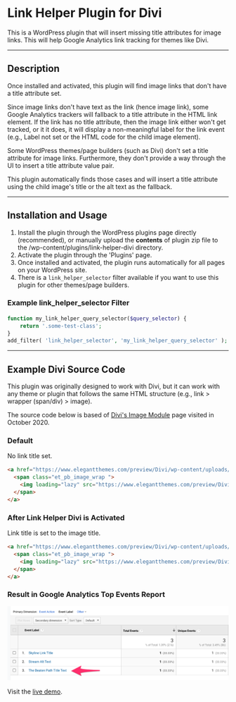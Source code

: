 # Link Helper Plugin for Divi

This is a WordPress plugin that will insert missing title attributes for image links. This will help Google Analytics link tracking for themes like Divi.

---

## Description

Once installed and activated, this plugin will find image links that don't have a title attribute set. 

Since image links don't have text as the link (hence image link), some Google Analytics trackers will fallback to a title attribute in the HTML link element. If the link has no title attribute, then the image link either won't get tracked, or it it does, it will display a non-meaningful label for the link event (e.g., Label not set or the HTML code for the child image element).

Some WordPress themes/page builders (such as Divi) don't set a title attribute for image links. Furthermore, they don't provide a way through the UI to insert a title attribute value pair.

This plugin automatically finds those cases and will insert a title attribute using the child image's title or the alt text as the fallback.

---

## Installation and Usage

1. Install the plugin through the WordPress plugins page directly (recommended), or manually upload the **contents** of plugin zip file to the /wp-content/plugins/link-helper-divi directory.
2. Activate the plugin through the 'Plugins' page.
3. Once installed and activated, the plugin runs automatically for all pages on your WordPress site.
4. There is a `link_helper_selector` filter available if you want to use this plugin for other themes/page builders.

### Example link_helper_selector Filter

```php
function my_link_helper_query_selector($query_selector) {
    return '.some-test-class';
}
add_filter( 'link_helper_selector', 'my_link_helper_query_selector' );
```

---

## Example Divi Source Code

This plugin was originally designed to work with Divi, but it can work with any theme or plugin that follows the same HTML structure (e.g., link > wrapper (span/div) > image).

The source code below is based of [Divi's Image Module](https://www.elegantthemes.com/preview/Divi/image/) page visited in October 2020.

### Default

No link title set.

```html
<a href="https://www.elegantthemes.com/preview/Divi/wp-content/uploads/2014/04/beaten-path.jpg" class="et_pb_lightbox_image" title="">
  <span class="et_pb_image_wrap ">
    <img loading="lazy" src="https://www.elegantthemes.com/preview/Divi/wp-content/uploads/2014/04/beaten-path.jpg" alt="The Beaten Path Alt Text" title="The Beaten Path Title Text" srcset="https://www.elegantthemes.com/preview/Divi/wp-content/uploads/2014/04/beaten-path.jpg 795w, https://www.elegantthemes.com/preview/Divi/wp-content/uploads/2014/04/beaten-path-510x383.jpg 510w, https://www.elegantthemes.com/preview/Divi/wp-content/uploads/2014/04/beaten-path-768x577.jpg 768w, https://www.elegantthemes.com/preview/Divi/wp-content/uploads/2014/04/beaten-path-300x225.jpg 300w" sizes="(max-width: 795px) 100vw, 795px" class="wp-image-3805" width="auto" height="auto">
  </span>
</a>
```

### After Link Helper Divi is Activated

Link title is set to the image title.

```html
<a href="https://www.elegantthemes.com/preview/Divi/wp-content/uploads/2014/04/beaten-path.jpg" class="et_pb_lightbox_image" title="The Beaten Path Title Text">
  <span class="et_pb_image_wrap ">
    <img loading="lazy" src="https://www.elegantthemes.com/preview/Divi/wp-content/uploads/2014/04/beaten-path.jpg" alt="The Beaten Path Alt Text" title="The Beaten Path Title Text" height="auto" width="auto" srcset="https://www.elegantthemes.com/preview/Divi/wp-content/uploads/2014/04/beaten-path.jpg 795w, https://www.elegantthemes.com/preview/Divi/wp-content/uploads/2014/04/beaten-path-510x383.jpg 510w, https://www.elegantthemes.com/preview/Divi/wp-content/uploads/2014/04/beaten-path-768x577.jpg 768w, https://www.elegantthemes.com/preview/Divi/wp-content/uploads/2014/04/beaten-path-300x225.jpg 300w" sizes="(max-width: 795px) 100vw, 795px" class="wp-image-3805">
  </span>
</a>
```

### Result in Google Analytics Top Events Report 

![Google Analytics Top Events Report](screengrabs/ga-events-link-helper-divi.png "Google Analytics Top Events Report")

Visit the [live demo](http://caughtmyeye.epizy.com/divi-image-test/).
